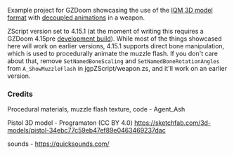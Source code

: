 Example project for GZDoom showcasing the use of the [IQM 3D model format](https://www.zdoom.org/wiki/MODELDEF#IQM) with [decoupled animations](https://zdoom.org/wiki/SetAnimation) in a weapon.

ZScript version set to 4.15.1 (at the moment of writing this requires a GZDoom 4.15pre [development build](https://devbuilds.drdteam.org/gzdoom/)). While most of the things showcased here will work on earlier versions, 4.15.1 supports direct bone manipulation, which is used to procedurally animate the muzzle flash. If you don't care about that, remove `SetNamedBoneScaling` and `SetNamedBoneRotationAngles` from `A_ShowMuzzleFlash` in jgpZScript/weapon.zs, and it'll work on an earlier version.

### Credits

Procedural materials, muzzle flash texture, code - Agent_Ash

Pistol 3D model - Programaton (CC BY 4.0)
https://sketchfab.com/3d-models/pistol-34ebc77c59eb47ef89e0463469237dac

sounds - https://quicksounds.com/
